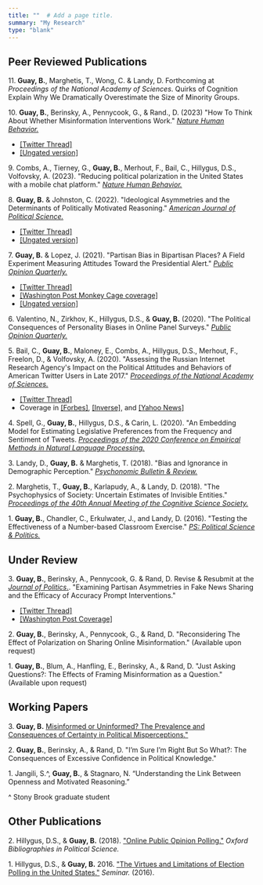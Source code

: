 ```yaml
---
title: ""  # Add a page title.
summary: "My Research"
type: "blank"  
---
```


## **Peer Reviewed Publications** 

11\. **Guay, B.**, Marghetis, T., Wong, C. & Landy, D. Forthcoming at *Proceedings of the National Academy of Sciences*. Quirks of Cognition Explain Why We Dramatically Overestimate the Size of Minority Groups.


10\. **Guay, B.**, Berinsky, A., Pennycook, G., \& Rand., D. (2023) "How To Think About Whether Misinformation Interventions Work." [*Nature Human Behavior.*](https://www.nature.com/articles/s41562-023-01667-w) 
- [[Twitter Thread]](https://twitter.com/BrianMGuay/status/1689670653153050625?s=20)
- [[Ungated version]](https://www.brianguay.com/files/Guay_2022_interventions.pdf)

9\. Combs, A., Tierney, G., **Guay, B.**, Merhout, F., Bail, C., Hillygus, D.S., Volfovsky, A. (2023). "Reducing political polarization in the United States with a mobile chat platform." [*Nature Human Behavior.*](https://www.nature.com/articles/s41562-023-01655-0)

8\. **Guay, B.** & Johnston, C. (2022). "Ideological Asymmetries and the Determinants of Politically Motivated Reasoning." [*American Journal of Political Science.*](http://doi.org/10.1111/ajps.12624)        
- [[Twitter Thread]](https://twitter.com/BrianMGuay/status/1408061603073908736)
- [[Ungated version]](https://www.brianguay.com/files/GuayJohnston_2021_AJPS.pdf) 

7\. **Guay, B.** & Lopez, J. (2021). "Partisan Bias in Bipartisan Places? A Field Experiment Measuring Attitudes Toward the Presidential Alert." [*Public Opinion Quarterly.*](https://doi.org/10.1093/poq/nfab010)
- [[Twitter Thread]](https://twitter.com/BrianMGuay/status/1430171924190072844)
- [[Washington Post Monkey Cage coverage]](https://www.washingtonpost.com/news/monkey-cage/wp/2018/10/24/new-data-show-how-americans-really-reacted-to-nationwide-cellphone-alert/) 
- [[Ungated version]](https://www.brianguay.com/files/GuayLopez_2021_POQ.pdf) 


6\. Valentino, N., Zirkhov, K., Hillygus, D.S., & **Guay, B.** (2020). "The Political Consequences of Personality Biases in Online Panel Surveys." [*Public Opinion Quarterly.*](https://doi.org/10.1093/poq/nfaa026)

5\. Bail, C., **Guay, B.**, Maloney, E., Combs, A., Hillygus, D.S., Merhout, F., Freelon, D., & Volfovsky, A. (2020). "Assessing the Russian Internet Research Agency's Impact on the Political Attitudes and Behaviors of American Twitter Users in Late 2017." [*Proceedings of the National Academy of Sciences.*](https://www.pnas.org/content/early/2019/11/20/1906420116)
- [[Twitter Thread]](https://mobile.twitter.com/chris_bail/status/1199058772515262466)
- Coverage in [[Forbes]](https://www.forbes.com/sites/seanlawson/2019/12/06/what-if-russian-disinformation-isnt-as-effective-as-we-thought/?sh=1e2db5564e8b), [[Inverse]](https://www.inverse.com/article/61215-russian-twitter-bots-ira-effect), and [[Yahoo News]](https://news.yahoo.com/study-finds-no-evidence-russian-175019198.html)

4\. Spell, G., **Guay, B.**, Hillygus, D.S., & Carin, L. (2020). "An Embedding Model for Estimating Legislative Preferences from the Frequency and Sentiment of Tweets. [*Proceedings of the
2020 Conference on Empirical Methods in Natural Language Processing.*](https://aclanthology.org/2020.emnlp-main.46.pdf)


3\. Landy, D., **Guay, B.** & Marghetis, T. (2018). "Bias and Ignorance in Demographic Perception." [*Psychonomic Bulletin & Review.*](https://link.springer.com/article/10.3758/s13423-017-1360-2)


2\. Marghetis, T., **Guay, B.**, Karlapudy, A., & Landy, D. (2018). "The Psychophysics of Society: Uncertain Estimates of Invisible Entities." [*Proceedings of the 40th Annual Meeting of the Cognitive Science Society.*](https://cogsci.mindmodeling.org/2018/papers/0155/0155.pdf)

1\. **Guay, B.**, Chandler, C., Erkulwater, J., and Landy, D. (2016). "Testing the Effectiveness of a Number-based Classroom Exercise." [*PS: Political Science & Politics.*](https://www.cambridge.org/core/journals/ps-political-science-and-politics/article/testing-the-effectiveness-of-a-numberbased-classroom-exercise/E3F444F2E31340F7E63A833573B65AEC)

## **Under Review**

3\. **Guay, B.**, Berinsky, A., Pennycook, G. & Rand, D. Revise & Resubmit at the [*Journal of Politics*.](https://osf.io/preprints/psyarxiv/y762k). "Examining Partisan Asymmetries in Fake News Sharing and the Efficacy of Accuracy Prompt Interventions." 
- [[Twitter Thread]](https://twitter.com/BrianMGuay/status/1514617508728254467)
- [[Washington Post Coverage]](https://www.washingtonpost.com/opinions/2022/05/31/gun-safety-compromise-impossible-gop-disinformation/)

2\. **Guay, B.**, Berinsky, A., Pennycook, G., & Rand, D. "Reconsidering The Effect of Polarization on
Sharing Online Misinformation." (Available upon request)

1\. **Guay, B.**, Blum, A., Hanfling, E., Berinsky, A., & Rand, D. "Just Asking Questions?: The Effects of Framing Misinformation as a Question." (Available upon request)



## **Working Papers** 

3\. **Guay, B.** [Misinformed or Uninformed? The Prevalence and Consequences of Certainty in Political Misperceptions."](https://www.brianguay.com/files/Guay_2022_misinformed.pdf)

2\. **Guay, B.**, Berinsky, A., & Rand, D. "I’m Sure I’m Right But So What?: The Consequences of Excessive Confidence in Political Knowledge."

1\. Jangili, S.^, **Guay, B.**, & Stagnaro, N. “Understanding the Link Between Openness and Motivated
Reasoning.”

^ Stony Brook graduate student


## **Other Publications**

2\. Hillygus, D.S., & **Guay, B.** (2018). ["Online Public Opinion Polling."](https://www.oxfordbibliographies.com/view/document/obo-9780199756223/obo-9780199756223-0250.xml) *Oxford Bibliographies in Political Science.* 

1\. Hillygus, D.S., & **Guay, B.** 2016. ["The Virtues and Limitations of Election Polling in the United States."](https://sites.duke.edu/hillygus/files/2017/04/2016.HillygusGuay.Seminar.pdf) *Seminar.* (2016).



